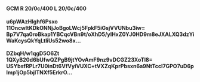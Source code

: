 #### GCM R 20/0c/400 L 20/0c/400
**u6pWAzHIghf6Psxo**<br/>**11OncwltKDkONNjJoBgoLWcj5FpkF5iGsjVVUNbu3iw=**<br/>**Bp7V7qa0roBkap1YBCqcVBn9t/oXhD5/yIHxZ0YJ0HD9m8eJXALXQ3dzYiWaKcysQkYqLtIiUs52wo8x...**<br/><br/>
**DZbqH/w1qgD5O6Zt**<br/>**1QXyB20d6bUfwQZPgB9jtYOvAmF9nz9vDCGZ23XoTl8=**<br/>**USYbsfRPLr7U0inDt6VfVyiVUXC+tVXZqKprPbsxn6a9NtTccI7GPO7uD6pImp1jOp5bjlTNXf5ErkrO...**